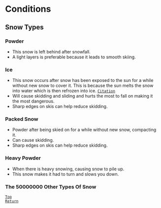# Conditions
## Snow Types
### Powder
* This snow is left behind after snowfall.
* A light layers is preferable because it leads to smooth skiing.
### Ice
* This snow occurs after snow has been exposed to the sun for a while without new snow to cover it. This is because the sun melts the snow into water which is then refrozen into ice. [`Citation`](https://answers.yahoo.com/question/index?qid=20090131102520AAHFqrW) 
* Will cause skidding and sliding and hurts the most to fall on making it the most dangerous.
* Sharp edges on skis can help reduce skidding.
### Packed Snow
* Powder after being skied on for a while without new snow, compacting it. 
* Can cause skidding.
* Sharp edges on skis can help reduce skidding.
### Heavy Powder
* When there is heavy snowing, causing snow to pile up.
* This snow makes it had to turn and slows you down.
### The 50000000 Other Types Of Snow

[`Top`](#conditions)  
[`Return`](./README.md#floridian-guide-to-skiing)